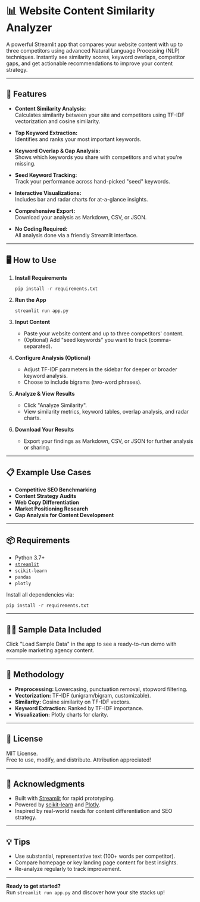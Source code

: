 # 📊 Website Content Similarity Analyzer

A powerful Streamlit app that compares your website content with up to three competitors using advanced Natural Language Processing (NLP) techniques. Instantly see similarity scores, keyword overlaps, competitor gaps, and get actionable recommendations to improve your content strategy.

---

## 🚀 Features

- **Content Similarity Analysis:**  
  Calculates similarity between your site and competitors using TF-IDF vectorization and cosine similarity.

- **Top Keyword Extraction:**  
  Identifies and ranks your most important keywords.

- **Keyword Overlap & Gap Analysis:**  
  Shows which keywords you share with competitors and what you're missing.

- **Seed Keyword Tracking:**  
  Track your performance across hand-picked "seed" keywords.

- **Interactive Visualizations:**  
  Includes bar and radar charts for at-a-glance insights.

- **Comprehensive Export:**  
  Download your analysis as Markdown, CSV, or JSON.

- **No Coding Required:**  
  All analysis done via a friendly Streamlit interface.

---

## 🖥️ How to Use

1. **Install Requirements**

   ```
   pip install -r requirements.txt
   ```

2. **Run the App**

   ```
   streamlit run app.py
   ```

3. **Input Content**

   - Paste your website content and up to three competitors' content.
   - (Optional) Add "seed keywords" you want to track (comma-separated).

4. **Configure Analysis (Optional)**

   - Adjust TF-IDF parameters in the sidebar for deeper or broader keyword analysis.
   - Choose to include bigrams (two-word phrases).

5. **Analyze & View Results**

   - Click "Analyze Similarity".
   - View similarity metrics, keyword tables, overlap analysis, and radar charts.

6. **Download Your Results**

   - Export your findings as Markdown, CSV, or JSON for further analysis or sharing.

---

## 📋 Example Use Cases

- **Competitive SEO Benchmarking**
- **Content Strategy Audits**
- **Web Copy Differentiation**
- **Market Positioning Research**
- **Gap Analysis for Content Development**

---

## 📦 Requirements

- Python 3.7+
- [`streamlit`](https://streamlit.io/)
- `scikit-learn`
- `pandas`
- `plotly`

Install all dependencies via:

```
pip install -r requirements.txt
```

---

## 🧑‍💻 Sample Data Included

Click "Load Sample Data" in the app to see a ready-to-run demo with example marketing agency content.

---

## 📝 Methodology

- **Preprocessing:** Lowercasing, punctuation removal, stopword filtering.
- **Vectorization:** TF-IDF (unigram/bigram, customizable).
- **Similarity:** Cosine similarity on TF-IDF vectors.
- **Keyword Extraction:** Ranked by TF-IDF importance.
- **Visualization:** Plotly charts for clarity.

---

## 📄 License

MIT License.  
Free to use, modify, and distribute. Attribution appreciated!

---

## 🙏 Acknowledgments

- Built with [Streamlit](https://streamlit.io/) for rapid prototyping.
- Powered by [scikit-learn](https://scikit-learn.org/) and [Plotly](https://plotly.com/).
- Inspired by real-world needs for content differentiation and SEO strategy.

---

## 💡 Tips

- Use substantial, representative text (100+ words per competitor).
- Compare homepage or key landing page content for best insights.
- Re-analyze regularly to track improvement.

---

**Ready to get started?**  
Run `streamlit run app.py` and discover how your site stacks up!
